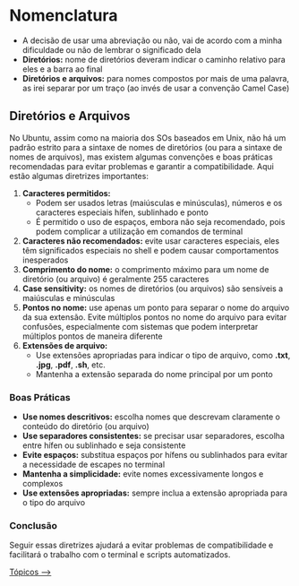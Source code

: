# Nomenclatura

- A decisão de usar uma abreviação ou não, vai de acordo com a minha dificuldade ou não de lembrar o significado dela
- **Diretórios:** nome de diretórios deveram indicar o caminho relativo para eles e a barra ao final
- **Diretórios e arquivos:** para nomes compostos por mais de uma palavra, as irei separar por um traço (ao invés de usar a convenção Camel Case)

## Diretórios e Arquivos

No Ubuntu, assim como na maioria dos SOs baseados em Unix, não há um padrão estrito para a sintaxe de nomes de diretórios (ou para a sintaxe de nomes de arquivos), mas existem algumas convenções e boas práticas recomendadas para evitar problemas e garantir a compatibilidade. Aqui estão algumas diretrizes importantes:

1. **Caracteres permitidos:**
    - Podem ser usados letras (maiúsculas e minúsculas), números e os caracteres especiais hífen, sublinhado e ponto
    - É permitido o uso de espaços, embora não seja recomendado, pois podem complicar a utilização em comandos de terminal
2. **Caracteres não recomendados:** evite usar caracteres especiais, eles têm significados especiais no shell e podem causar comportamentos inesperados
3. **Comprimento do nome:** o comprimento máximo para um nome de diretório (ou arquivo) é geralmente 255 caracteres
4. **Case sensitivity:** os nomes de diretórios (ou arquivos) são sensíveis a maiúsculas e minúsculas
5. **Pontos no nome:** use apenas um ponto para separar o nome do arquivo da sua extensão. Evite múltiplos pontos no nome do arquivo para evitar confusões, especialmente com sistemas que podem interpretar múltiplos pontos de maneira diferente
6. **Extensões de arquivo:**
    - Use extensões apropriadas para indicar o tipo de arquivo, como **.txt**, **.jpg**, **.pdf**, **.sh**, etc.
    - Mantenha a extensão separada do nome principal por um ponto

### Boas Práticas

- **Use nomes descritivos:** escolha nomes que descrevam claramente o conteúdo do diretório (ou arquivo)
- **Use separadores consistentes:** se precisar usar separadores, escolha entre hífen ou sublinhado e seja consistente
- **Evite espaços:** substitua espaços por hífens ou sublinhados para evitar a necessidade de escapes no terminal
- **Mantenha a simplicidade:** evite nomes excessivamente longos e complexos
- **Use extensões apropriadas:** sempre inclua a extensão apropriada para o tipo do arquivo

### Conclusão

Seguir essas diretrizes ajudará a evitar problemas de compatibilidade e facilitará o trabalho com o terminal e scripts automatizados.

[Tópicos -->](./topicos.md)
